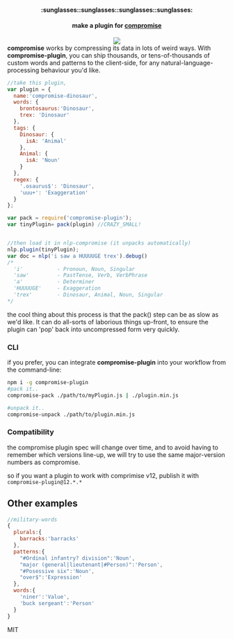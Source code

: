 <div align="center">
  <h4>:sunglasses::sunglasses::sunglasses::sunglasses:</h4>
  <h4>
    make a plugin for <b><a href="https://github.com/nlp-compromise/compromise">compromise</a></b>
  </h4>
  <a href="https://npmjs.org/package/compromise-plugin">
    <img src="https://img.shields.io/npm/v/compromise-plugin.svg?style=flat-square" />
  </a>
</div>
<b>compromise</b> works by compressing its data in lots of weird ways.
With <b>compromise-plugin</b>, you can ship thousands, or tens-of-thousands of custom words and patterns to the client-side, for any natural-language-processing behaviour you'd like.

```js
//take this plugin,
var plugin = {
  name:'compromise-dinosaur',
  words: {
    brontosaurus:'Dinosaur',
    trex: 'Dinosaur'
  },
  tags: {
    Dinosaur: {
      isA: 'Animal'
    },
    Animal: {
      isA: 'Noun'
    }
  },
  regex: {
    '.osaurus$': 'Dinosaur',
    'uuu+': 'Exaggeration'
  }
};

var pack = require('compromise-plugin');
var tinyPlugin= pack(plugin) //CRAZY_SMALL!


//then load it in nlp-compromise (it unpacks automatically)
nlp.plugin(tinyPlugin);
var doc = nlp('i saw a HUUUUGE trex').debug()
/*
  'i'           - Pronoun, Noun, Singular
  'saw'         - PastTense, Verb, VerbPhrase
  'a'           - Determiner
  'HUUUUGE'     - Exaggeration
  'trex'        - Dinosaur, Animal, Noun, Singular
*/
```

the cool thing about this process is that the pack() step can be as slow as we'd like.
It can do all-sorts of laborious things up-front, to ensure the plugin can 'pop' back into uncompressed form very quickly.

### CLI
if you prefer, you can integrate **compromise-plugin** into your workflow from the command-line:
```bash
npm i -g compromise-plugin
#pack it..
compromise-pack ./path/to/myPlugin.js | ./plugin.min.js

#unpack it..
compromise-unpack ./path/to/plugin.min.js
```

### Compatibility
the compromise plugin spec will change over time, and to avoid having to remember which versions line-up, we will try to use the same major-version numbers as compromise.

so if you want a plugin to work with comprimise v12, publish it with `compromise-plugin@12.*.*`

## Other examples
```js
//military-words
{
  plurals:{
    barracks:'barracks'
  },
  patterns:{
    "#Ordinal infantry? division":'Noun',
    "major (general|lieutenant|#Person)":'Person',
    "#Posessive six":'Noun',
    "over$":'Expression'
  },
  words:{
    'niner':'Value',
    'buck sergeant':'Person'
  }
}
```

MIT
